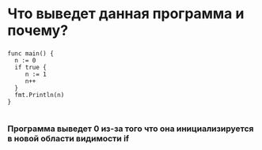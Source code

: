 # Что выведет данная программа и почему?

###
```
func main() {
  n := 0
  if true {
     n := 1
     n++
  }
  fmt.Println(n)
}


```

### Программа выведет 0 из-за того что она инициализируется в новой области видимости if
